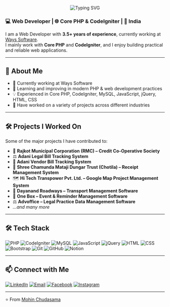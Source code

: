 <!-- Header Banner -->
<p align="center">
  <img src="https://readme-typing-svg.herokuapp.com?size=38&duration=4000&pause=1000&color=1E90FF&center=false&vCenter=true&width=900&lines=Mohin+Chudasama;" alt="Typing SVG" />
</p>

### 💻 **Web Developer** | 🌐 Core PHP & CodeIgniter | 📍 India  

I am a Web Developer with **3.5+ years of experience**, currently working at [Ways Software](https://in.linkedin.com/company/wayssoftware).  
I mainly work with **Core PHP** and **CodeIgniter**, and I enjoy building practical and reliable web applications.  

---

## 🚀 About Me  
- 🔭 Currently working at Ways Software  
- 🌱 Learning and improving in modern PHP & web development practices  
- 💡 Experienced in Core PHP, CodeIgniter, MySQL, JavaScript, jQuery, HTML, CSS  
- 🤝 Have worked on a variety of projects across different industries  

---

## 🛠️ Projects I Worked On  
Some of the major projects I have contributed to:  
- 🏦 **Rajkot Municipal Corporation (RMC) – Credit Co-Operative Society**  
- ⚖️ **Adani Legal Bill Tracking System**  
- 📑 **Adani Vendor Bill Tracking System**  
- 🧾 **Shree Chamunda Mataji Dungar Trust (Chotila) – Receipt Management System**  
- 🗺️ **Hi Tech Transpower Pvt. Ltd. – Google Map Project Management System**  
- 🚚 **Dayanand Roadways – Transport Management Software**  
- 📅 **One Box – Event & Reminder Management Software**  
- ⚖️ **Advoffice – Legal Practice Data Management Software**  
- *...and many more*  

---

## 🛠️ Tech Stack  

![PHP](https://img.shields.io/badge/PHP-777BB4?style=for-the-badge&logo=php&logoColor=white) 
![CodeIgniter](https://img.shields.io/badge/CodeIgniter-EF4223?style=for-the-badge&logo=codeigniter&logoColor=white) 
![MySQL](https://img.shields.io/badge/MySQL-005C84?style=for-the-badge&logo=mysql&logoColor=white) 
![JavaScript](https://img.shields.io/badge/JavaScript-F7DF1E?style=for-the-badge&logo=javascript&logoColor=black) 
![jQuery](https://img.shields.io/badge/jQuery-0769AD?style=for-the-badge&logo=jquery&logoColor=white) 
![HTML](https://img.shields.io/badge/HTML5-E34F26?style=for-the-badge&logo=html5&logoColor=white) 
![CSS](https://img.shields.io/badge/CSS3-1572B6?style=for-the-badge&logo=css3&logoColor=white) 
![Bootstrap](https://img.shields.io/badge/Bootstrap-7952B3?style=for-the-badge&logo=bootstrap&logoColor=white) 
![Git](https://img.shields.io/badge/Git-F05032?style=for-the-badge&logo=git&logoColor=white) 
![GitHub](https://img.shields.io/badge/GitHub-181717?style=for-the-badge&logo=github&logoColor=white)
![Notion](https://img.shields.io/badge/Notion-%23000000.svg?style=for-the-badge&logo=notion&logoColor=white)

---

## 📫 Connect with Me  

[![LinkedIn](https://img.shields.io/badge/-LinkedIn-0A66C2?style=flat&logo=linkedin&logoColor=white)](https://in.linkedin.com/in/chudasama-mohin)
[![Email](https://img.shields.io/badge/-Email-D14836?style=flat&logo=gmail&logoColor=white)](mailto:chudasamamohin123@gmail.com)
[![Facebook](https://img.shields.io/badge/-Facebook-1877F2?style=flat&logo=facebook&logoColor=white)](https://www.facebook.com/people/Mohin-Chudasama/pfbid07bKDTRaGo7roFugvXEDStbiw92yZMxQGg7AH32HxNgMdJs7uDRMb1VNu98FmsPrxl)
[![Instagram](https://img.shields.io/badge/-Instagram-E4405F?style=flat&logo=instagram&logoColor=white)](https://www.instagram.com/mohin_chudasama/#)

---

⭐️ From [Mohin Chudasama](https://github.com/mohinchudasama)  
